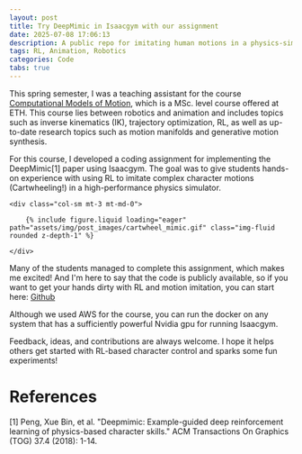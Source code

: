 ```yaml
---
layout: post
title: Try DeepMimic in Isaacgym with our assignment
date: 2025-07-08 17:06:13
description: A public repo for imitating human motions in a physics-simulator using RL
tags: RL, Animation, Robotics
categories: Code
tabs: true
---
```


This spring semester, I was a teaching assistant for the course [Computational Models of Motion](https://crl.ethz.ch/teaching/computational-motion-25/), which is a MSc. level course offered at ETH.
This course lies between robotics and animation and includes topics such as inverse kinematics (IK), trajectory optimization, RL, as well as up-to-date research topics such as motion manifolds and generative motion synthesis. 

For this course, I developed a coding assignment for implementing the DeepMimic[1] paper using Isaacgym. The goal was to give students hands-on experience with using RL to imitate complex character motions (Cartwheeling!) in a high-performance physics simulator.

<div class="row mt-3">

    <div class="col-sm mt-3 mt-md-0">

        {% include figure.liquid loading="eager" path="assets/img/post_images/cartwheel_mimic.gif" class="img-fluid rounded z-depth-1" %}

    </div>

</div>


Many of the students managed to complete this assignment, which makes me excited! And I'm here to say that the code is publicly available, so if you want to get your hands dirty with RL and motion imitation, you can start here: [Github](https://github.com/CMM-25/a3)

Although we used AWS for the course, you can run the docker on any system that has a sufficiently powerful Nvidia gpu for running Isaacgym.

Feedback, ideas, and contributions are always welcome. I hope it helps others get started with RL-based character control and sparks some fun experiments!

# References
[1] Peng, Xue Bin, et al. "Deepmimic: Example-guided deep reinforcement learning of physics-based character skills." ACM Transactions On Graphics (TOG) 37.4 (2018): 1-14.